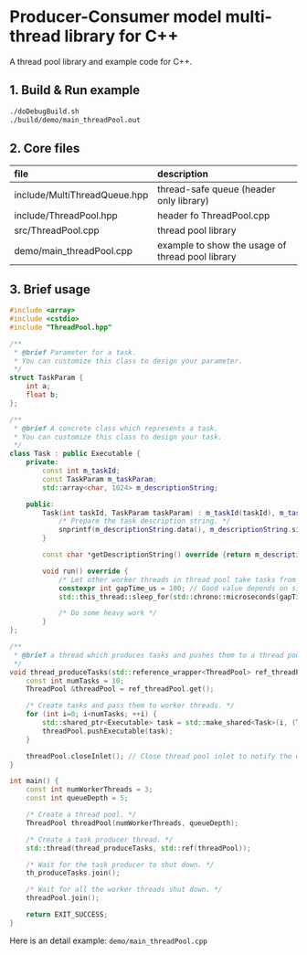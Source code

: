 # Producer-Consumer model multi-thread library for C++

A thread pool library and example code for C++.

## 1. Build & Run example

```sh
./doDebugBuild.sh
./build/demo/main_threadPool.out
```

## 2. Core files

|file|description|
|:---|:---|
|include/MultiThreadQueue.hpp|thread-safe queue (header only library)|
|include/ThreadPool.hpp|header fo ThreadPool.cpp|
|src/ThreadPool.cpp|thread pool library|
|demo/main_threadPool.cpp|example to show the usage of thread pool library|

## 3. Brief usage

```C++
#include <array>
#include <cstdio>
#include "ThreadPool.hpp"

/**
 * @brief Parameter for a task.
 * You can customize this class to design your parameter.
 */
struct TaskParam {
    int a;
    float b;
};

/**
 * @brief A concrete class which represents a task.
 * You can customize this class to design your task.
 */
class Task : public Executable {
    private:
        const int m_taskId;
        const TaskParam m_taskParam;
        std::array<char, 1024> m_descriptionString;

    public:
        Task(int taskId, TaskParam taskParam) : m_taskId(taskId), m_taskParam(taskParam) {
            /* Prepare the task description string. */
            snprintf(m_descriptionString.data(), m_descriptionString.size()-1, "taskId=%d, a=%d, b=%g", m_taskId, taskParam.a, taskParam.b);
        }

        const char *getDescriptionString() override {return m_descriptionString.data();}

        void run() override {
            /* Let other worker threads in thread pool take tasks from the queue. */
            constexpr int gapTime_us = 100; // Good value depends on situations
            std::this_thread::sleep_for(std::chrono::microseconds(gapTime_us));

            /* Do some heavy work */
        }
};

/**
 * @brief a thread which produces tasks and pushes them to a thread pool
 */
void thread_produceTasks(std::reference_wrapper<ThreadPool> ref_threadPool) {
    const int numTasks = 10;
    ThreadPool &threadPool = ref_threadPool.get();

    /* Create tasks and pass them to worker threads. */
    for (int i=0; i<numTasks; ++i) {
        std::shared_ptr<Executable> task = std::make_shared<Task>(i, (TaskParam){.a = i, .b = 10.0f + i});
        threadPool.pushExecutable(task);
    }

    threadPool.closeInlet(); // Close thread pool inlet to notify the worker threads that no more tasks will come.
}

int main() {
    const int numWorkerThreads = 3;
    const int queueDepth = 5;

    /* Create a thread pool. */
    ThreadPool threadPool(numWorkerThreads, queueDepth);

    /* Create a task producer thread. */
    std::thread(thread_produceTasks, std::ref(threadPool));

    /* Wait for the task producer to shut down. */
    th_produceTasks.join();

    /* Wait for all the worker threads shut down. */
    threadPool.join();

    return EXIT_SUCCESS;
}
```

Here is an detail example: `demo/main_threadPool.cpp`
